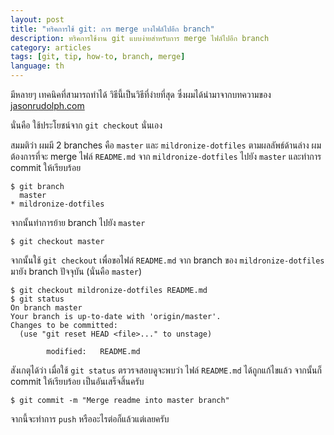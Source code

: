 ```yaml
---
layout: post
title: "ทริคการใช้ git: การ merge บางไฟล์ไปอีก branch"
description: ทริคการใช้งาน git แบบง่ายสำหรับการ merge ไฟล์ไปอีก branch
category: articles
tags: [git, tip, how-to, branch, merge]
language: th
---
```


มีหลายๆ เทคนิคที่สามารถทำได้ วิธีนี้เป็นวิธีที่ง่ายที่สุด ซึ่งผมได้นำมาจากบทความของ [jasonrudolph.com](http://jasonrudolph.com/blog/2009/02/25/git-tip-how-to-merge-specific-files-from-another-branch/)

นั่นคือ ใช้ประโยชน์จาก `git checkout` นั่นเอง

สมมติว่า ผมมี 2 branches คือ `master` และ `mildronize-dotfiles` ตามผลลัพธ์ด้านล่าง ผมต้องการที่จะ merge ไฟล์ `README.md` จาก `mildronize-dotfiles` ไปยัง `master` 
และทำการ commit ให้เรียบร้อย

```
$ git branch
  master
* mildronize-dotfiles
```

จากนั้นทำการย้าย branch ไปยัง `master`

```
$ git checkout master
```

จากนั้นใช้ `git checkout` เพื่อขอไฟล์ `README.md` จาก branch ของ `mildronize-dotfiles`
มายัง branch ปัจจุบัน (นั่นคือ `master`)

```
$ git checkout mildronize-dotfiles README.md
$ git status
On branch master
Your branch is up-to-date with 'origin/master'.
Changes to be committed:
  (use "git reset HEAD <file>..." to unstage)

        modified:   README.md

```

สังเกตุได้ว่า เมื่อใช้ `git status` ตรวรจสอบดูจะพบว่า ไฟล์ `README.md` ได้ถูกแก้ไขแล้ว
จากนั้นก็ commit ให้เรียบร้อย เป็นอันเสร็จสิ้นครับ

```
$ git commit -m "Merge readme into master branch"
```

จากนี้จะทำการ `push` หรืออะไรต่อก็แล้วแต่เลยครับ
